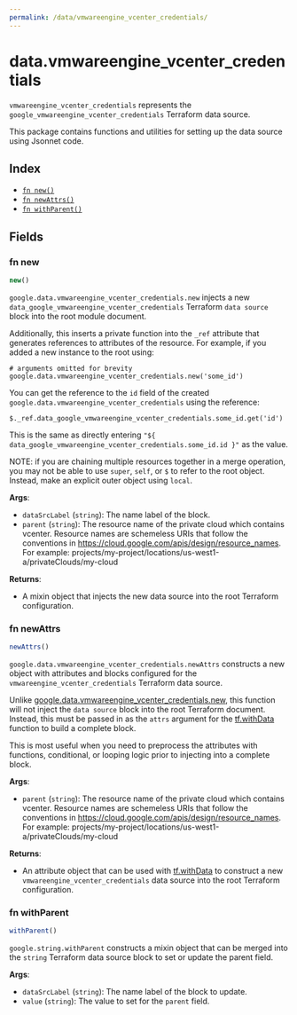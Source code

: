 ```yaml
---
permalink: /data/vmwareengine_vcenter_credentials/
---
```


# data.vmwareengine_vcenter_credentials

`vmwareengine_vcenter_credentials` represents the `google_vmwareengine_vcenter_credentials` Terraform data source.



This package contains functions and utilities for setting up the data source using Jsonnet code.


## Index

* [`fn new()`](#fn-new)
* [`fn newAttrs()`](#fn-newattrs)
* [`fn withParent()`](#fn-withparent)

## Fields

### fn new

```ts
new()
```


`google.data.vmwareengine_vcenter_credentials.new` injects a new `data_google_vmwareengine_vcenter_credentials` Terraform `data source`
block into the root module document.

Additionally, this inserts a private function into the `_ref` attribute that generates references to attributes of the
resource. For example, if you added a new instance to the root using:

    # arguments omitted for brevity
    google.data.vmwareengine_vcenter_credentials.new('some_id')

You can get the reference to the `id` field of the created `google.data.vmwareengine_vcenter_credentials` using the reference:

    $._ref.data_google_vmwareengine_vcenter_credentials.some_id.get('id')

This is the same as directly entering `"${ data_google_vmwareengine_vcenter_credentials.some_id.id }"` as the value.

NOTE: if you are chaining multiple resources together in a merge operation, you may not be able to use `super`, `self`,
or `$` to refer to the root object. Instead, make an explicit outer object using `local`.

**Args**:
  - `dataSrcLabel` (`string`): The name label of the block.
  - `parent` (`string`): The resource name of the private cloud which contains vcenter.
Resource names are schemeless URIs that follow the conventions in https://cloud.google.com/apis/design/resource_names.
For example: projects/my-project/locations/us-west1-a/privateClouds/my-cloud

**Returns**:
- A mixin object that injects the new data source into the root Terraform configuration.


### fn newAttrs

```ts
newAttrs()
```


`google.data.vmwareengine_vcenter_credentials.newAttrs` constructs a new object with attributes and blocks configured for the `vmwareengine_vcenter_credentials`
Terraform data source.

Unlike [google.data.vmwareengine_vcenter_credentials.new](#fn-new), this function will not inject the `data source`
block into the root Terraform document. Instead, this must be passed in as the `attrs` argument for the
[tf.withData](https://github.com/tf-libsonnet/core/tree/main/docs#fn-withdata) function to build a complete block.

This is most useful when you need to preprocess the attributes with functions, conditional, or looping logic prior to
injecting into a complete block.

**Args**:
  - `parent` (`string`): The resource name of the private cloud which contains vcenter.
Resource names are schemeless URIs that follow the conventions in https://cloud.google.com/apis/design/resource_names.
For example: projects/my-project/locations/us-west1-a/privateClouds/my-cloud

**Returns**:
  - An attribute object that can be used with [tf.withData](https://github.com/tf-libsonnet/core/tree/main/docs#fn-withdata) to construct a new `vmwareengine_vcenter_credentials` data source into the root Terraform configuration.


### fn withParent

```ts
withParent()
```

`google.string.withParent` constructs a mixin object that can be merged into the `string`
Terraform data source block to set or update the parent field.



**Args**:
  - `dataSrcLabel` (`string`): The name label of the block to update.
  - `value` (`string`): The value to set for the `parent` field.

